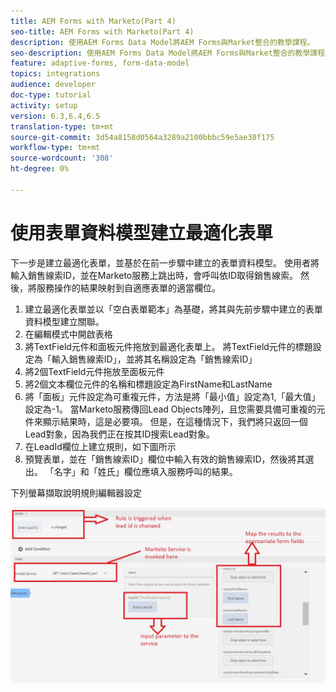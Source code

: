 ```yaml
---
title: AEM Forms with Marketo(Part 4)
seo-title: AEM Forms with Marketo(Part 4)
description: 使用AEM Forms Data Model將AEM Forms與Market整合的教學課程。
seo-description: 使用AEM Forms Data Model將AEM Forms與Market整合的教學課程。
feature: adaptive-forms, form-data-model
topics: integrations
audience: developer
doc-type: tutorial
activity: setup
version: 6.3,6.4,6.5
translation-type: tm+mt
source-git-commit: 3d54a8158d0564a3289a2100bbbc59e5ae38f175
workflow-type: tm+mt
source-wordcount: '308'
ht-degree: 0%

---
```



# 使用表單資料模型建立最適化表單

下一步是建立最適化表單，並基於在前一步驟中建立的表單資料模型。
使用者將輸入銷售線索ID，並在Marketo服務上跳出時，會呼叫依ID取得銷售線索。 然後，將服務操作的結果映射到自適應表單的適當欄位。

1. 建立最適化表單並以「空白表單範本」為基礎，將其與先前步驟中建立的表單資料模型建立關聯。
1. 在編輯模式中開啟表格
1. 將TextField元件和面板元件拖放到最適化表單上。 將TextField元件的標題設定為「輸入銷售線索ID」，並將其名稱設定為「銷售線索ID」
1. 將2個TextField元件拖放至面板元件
1. 將2個文本欄位元件的名稱和標題設定為FirstName和LastName
1. 將「面板」元件設定為可重複元件，方法是將「最小值」設定為1,「最大值」設定為-1。 當Marketo服務傳回Lead Objects陣列，且您需要具備可重複的元件來顯示結果時，這是必要項。 但是，在這種情況下，我們將只返回一個Lead對象，因為我們正在按其ID搜索Lead對象。
1. 在LeadId欄位上建立規則，如下圖所示
1. 預覽表單，並在「銷售線索ID」欄位中輸入有效的銷售線索ID，然後將其選出。 「名字」和「姓氏」欄位應填入服務呼叫的結果。

下列螢幕擷取說明規則編輯器設定

![規則編輯器](assets/ruleeditor.jfif)

